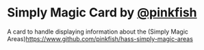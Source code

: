 # Simply Magic Card by [@pinkfish](https://www.github.com/pinkfish)

A card to handle displaying information about the 
(Simply Magic Areas)<https://www.github.com/pinkfish/hass-simply-magic-areas>

